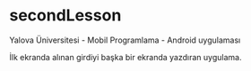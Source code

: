 # secondLesson

Yalova Üniversitesi - Mobil Programlama - Android uygulaması

İlk ekranda alınan girdiyi başka bir ekranda yazdıran uygulama.
